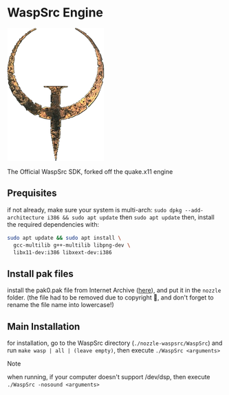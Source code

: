 # WaspSrc Engine

<img src="https://github.com/Nozzle-Software/nozzle-waspsrc/blob/master/res/quake-logo.png?raw=true" alt="Alt Text" width="224.5" height="309">

The Official WaspSrc SDK, forked off the quake.x11 engine

## Prequisites
if not already, make sure your system is multi-arch: `sudo dpkg --add-architecture i386 && sudo apt update` then `sudo apt update`
then, install the required dependencies with:
```bash
sudo apt update && sudo apt install \
  gcc-multilib g++-multilib libpng-dev \
  libx11-dev:i386 libxext-dev:i386
```

## Install pak files
install the pak0.pak file from Internet Archive ([here](https://archive.org/download/quake-shareware-pak/PAK0.PAK)), and put it in the `nozzle` folder. (the file had to be removed due to copyright 💾, and don't forget to rename the file name into lowercase!)

## Main Installation
for installation, go to the WaspSrc directory (`./nozzle-waspsrc/WaspSrc`) and run `make wasp | all | (leave empty)`, then execute `./WaspSrc <arguments>`

> [!NOTE]
> when running, if your computer doesn't support /dev/dsp, then execute `./WaspSrc -nosound <arguments>`
